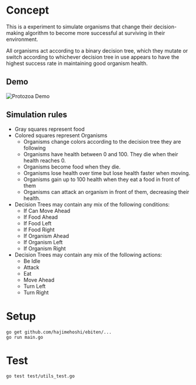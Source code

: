 # Concept
This is a experiment to simulate organisms that change their decision-making algorithm to become more successful at surviving in their environment. 

All organisms act according to a binary decision tree, which they mutate or switch according to whichever decision tree in use appears to have the highest success rate in maintaining good organism health.

## Demo
![Protozoa Demo](https://s3-us-west-2.amazonaws.com/andrewsrandom/Github+Media/protozoa.gif)

## Simulation rules

- Gray squares represent food
- Colored squares represent Organisms
  - Organisms change colors according to the decision tree they are following
  - Organisms have health between 0 and 100. They die when their health reaches 0.
  - Organisms become food when they die.
  - Organisms lose health over time but lose health faster when moving.
  - Organisms gain up to 100 health when they eat a food in front of them
  - Organisms can attack an organism in front of them, decreasing their health.
- Decision Trees may contain any mix of the following conditions:
    - If Can Move Ahead
    - If Food Ahead
    - If Food Left
    - If Food Right
    - If Organism Ahead
    - If Organism Left
    - If Organism Right
- Decision Trees may contain any mix of the following actions:
    - Be Idle
    - Attack
    - Eat
    - Move Ahead
    - Turn Left
    - Turn Right

# Setup
```
go get github.com/hajimehoshi/ebiten/...
go run main.go
```

# Test
```
go test test/utils_test.go
```

